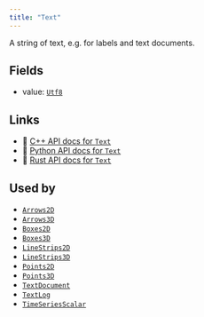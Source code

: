 ```yaml
---
title: "Text"
---
```


A string of text, e.g. for labels and text documents.

## Fields

* value: [`Utf8`](../datatypes/utf8.md)

## Links
 * 🌊 [C++ API docs for `Text`](https://ref.rerun.io/docs/cpp/stable/structrerun_1_1components_1_1Text.html)
 * 🐍 [Python API docs for `Text`](https://ref.rerun.io/docs/python/stable/common/components#rerun.components.Text)
 * 🦀 [Rust API docs for `Text`](https://docs.rs/rerun/latest/rerun/components/struct.Text.html)


## Used by

* [`Arrows2D`](../archetypes/arrows2d.md?speculative-link)
* [`Arrows3D`](../archetypes/arrows3d.md)
* [`Boxes2D`](../archetypes/boxes2d.md)
* [`Boxes3D`](../archetypes/boxes3d.md)
* [`LineStrips2D`](../archetypes/line_strips2d.md)
* [`LineStrips3D`](../archetypes/line_strips3d.md)
* [`Points2D`](../archetypes/points2d.md)
* [`Points3D`](../archetypes/points3d.md)
* [`TextDocument`](../archetypes/text_document.md)
* [`TextLog`](../archetypes/text_log.md)
* [`TimeSeriesScalar`](../archetypes/time_series_scalar.md)

